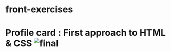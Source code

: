# front-exercises

# Profile card : First approach to HTML & CSS ![final](https://user-images.githubusercontent.com/26047772/161199669-e0d496d2-dff6-4895-81f6-163f55aadb7c.png)
